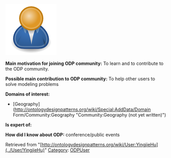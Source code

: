 [![Image:ODPUser.png](../images/a/a6/ODPUser.png)](../Image/ODPUser.png "Image:ODPUser.png")




  





__Main motivation for joining ODP community:__ To learn and to contribute to the ODP community.


__Possible main contribution to ODP community:__ To help other users to solve modeling problems


__Domains of interest:__



* [Geography](http://ontologydesignpatterns.org/wiki/Special:AddData/Domain Form/Community:Geography "Community:Geography (not yet written)")


__Is expert of:__


  

__How did I know about ODP:__ conference/public events






Retrieved from "[http://ontologydesignpatterns.org/wiki/User:YingjieHu](../User/YingjieHu)"
 [Category](http://ontologydesignpatterns.org/wiki/Special:Categories "Special:Categories"): [ODPUser](../Category/ODPUser "Category:ODPUser")
